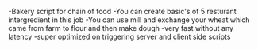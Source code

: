 -Bakery script for chain of food
-You can create basic's of 5 resturant intergredient in this job
-You can use mill and exchange your wheat which came from farm to flour and then make dough
-very fast without any latency
-super optimized on triggering server and client side scripts

